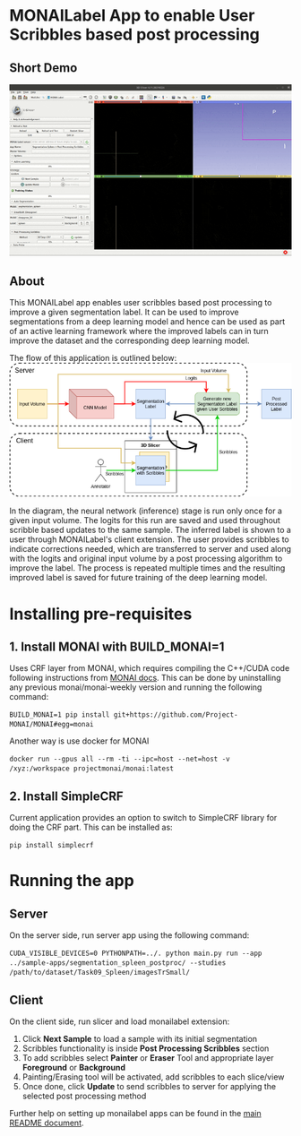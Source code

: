 # MONAILabel App to enable User Scribbles based post processing

## Short Demo
<!-- ![scribble_ui](./docs/scribble_ui.gif) -->
<img src="./docs/scribble_ui.gif" alt="scribble_ui" width="1024"/>

## About
This MONAILabel app enables user scribbles based post processing to improve a given segmentation label. It can be used to improve segmentations from a deep learning model and hence can be used as part of an active learning framework where the improved labels can in turn improve the dataset and the corresponding deep learning model.

The flow of this application is outlined below:
![monailabel_crf](./docs/monailabel_crf.png)

In the diagram, the neural network (inference) stage is run only once for a given input volume. The logits for this run are saved and used throughout scribble based updates to the same sample. The inferred label is shown to a user through MONAILabel's client extension. The user provides scribbles to indicate corrections needed, which are transferred to server and used along with the logits and original input volume by a post processing algorithm to improve the label. The process is repeated multiple times and the resulting improved label is saved for future training of the deep learning model.

# Installing pre-requisites

## 1. Install MONAI with BUILD_MONAI=1
Uses CRF layer from MONAI, which requires compiling the C++/CUDA code following instructions from [MONAI docs](https://docs.monai.io/en/latest/installation.html#option-1-as-a-part-of-your-system-wide-module). 
This can be done by uninstalling any previous monai/monai-weekly version and running the following command:

`BUILD_MONAI=1 pip install git+https://github.com/Project-MONAI/MONAI#egg=monai`

Another way is use docker for MONAI

`docker run --gpus all --rm -ti --ipc=host --net=host -v /xyz:/workspace projectmonai/monai:latest`


## 2. Install SimpleCRF
Current application provides an option to switch to SimpleCRF library for doing the CRF part. This can be installed as:

`pip install simplecrf`

# Running the app

## Server
On the server side, run server app using the following command:

`CUDA_VISIBLE_DEVICES=0 PYTHONPATH=../. python main.py run --app ../sample-apps/segmentation_spleen_postproc/ --studies /path/to/dataset/Task09_Spleen/imagesTrSmall/`

## Client
On the client side, run slicer and load monailabel extension:

1. Click **Next Sample** to load a sample with its initial segmentation
2. Scribbles functionality is inside **Post Processing Scribbles** section
3. To add scribbles select **Painter** or **Eraser** Tool and appropriate layer **Foreground** or **Background**
4. Painting/Erasing tool will be activated, add scribbles to each slice/view
5. Once done, click **Update** to send scribbles to server for applying the selected post processing method

Further help on setting up monailabel apps can be found in the [main README document](../../README.md).
